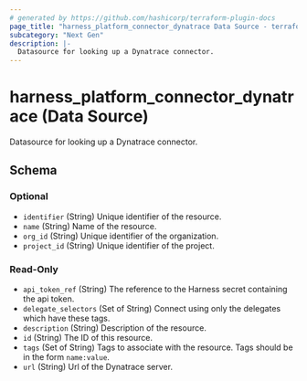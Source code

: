 ```yaml
---
# generated by https://github.com/hashicorp/terraform-plugin-docs
page_title: "harness_platform_connector_dynatrace Data Source - terraform-provider-harness"
subcategory: "Next Gen"
description: |-
  Datasource for looking up a Dynatrace connector.
---
```


# harness_platform_connector_dynatrace (Data Source)

Datasource for looking up a Dynatrace connector.



<!-- schema generated by tfplugindocs -->
## Schema

### Optional

- `identifier` (String) Unique identifier of the resource.
- `name` (String) Name of the resource.
- `org_id` (String) Unique identifier of the organization.
- `project_id` (String) Unique identifier of the project.

### Read-Only

- `api_token_ref` (String) The reference to the Harness secret containing the api token.
- `delegate_selectors` (Set of String) Connect using only the delegates which have these tags.
- `description` (String) Description of the resource.
- `id` (String) The ID of this resource.
- `tags` (Set of String) Tags to associate with the resource. Tags should be in the form `name:value`.
- `url` (String) Url of the Dynatrace server.


